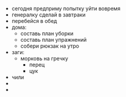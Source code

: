 - сегодня предприму попытку уйти вовремя
- генералку сделай в завтраки
- перебейся в обед
- дома:
	- составь план уборки
	- составь план упражнений
	- собери рюкзак на утро
- заги:
	- морковь на гречку
		- перец
		- цук
- чили
-
-